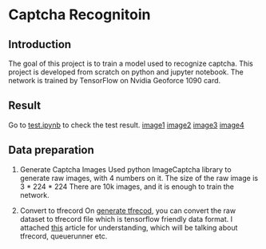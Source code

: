 # Captcha Recognitoin

## Introduction
The goal of this project is to train a model used to recognize captcha. This project is developed from scratch on python and jupyter notebook.
The network is trained by TensorFlow on Nvidia Geoforce 1090 card.

## Result
Go to [test.ipynb](https://github.com/kevinlzb/Captcha-Recognition/blob/master/test.ipynb) to check the test result.
[image1](https://github.com/kevinlzb/Captcha-Recognition/blob/master/images/image1.png)
[image2](https://github.com/kevinlzb/Captcha-Recognition/blob/master/images/image2.png)
[image3](https://github.com/kevinlzb/Captcha-Recognition/blob/master/images/image6.png)
[image4](https://github.com/kevinlzb/Captcha-Recognition/blob/master/images/image7.png)
## Data preparation
1. Generate Captcha Images
  Used python ImageCaptcha library to generate raw images, with 4 numbers on it. The size of the raw image is 3 * 224 * 224
  There are 10k images, and it is enough to train the network.
  
2. Convert to tfrecord
  On [generate tfrecod](https://github.com/kevinlzb/Captcha-Recognition/blob/master/generate%20the%20dataset.ipynb), you can convert the raw 
  dataset to tfrecord file which is tensorflow friendly data format. I attached [this](https://indico.io/tensorflow-data-inputs-part1-placeholders-protobufs-queues/) article for understanding, which will be talking about 
  tfrecord, queuerunner etc.


  
 

